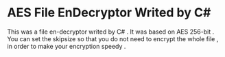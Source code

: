 # AES File EnDecryptor Writed by C#
This was a file en-decryptor writed by C# . It was based on AES 256-bit .
You can set the skipsize so that you do not need to encrypt the whole file , in order to make your encryption speedy .
